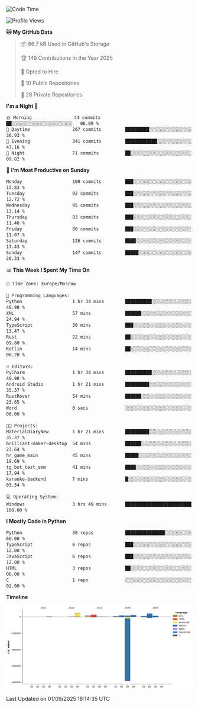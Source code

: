 <!--START_SECTION:waka-->
![Code Time](http://img.shields.io/badge/Code%20Time-810%20hrs%2010%20mins-blue)

![Profile Views](http://img.shields.io/badge/Profile%20Views-1-blue)

**🐱 My GitHub Data** 

> 📦 66.7 kB Used in GitHub's Storage 
 > 
> 🏆 149 Contributions in the Year 2025
 > 
> 💼 Opted to Hire
 > 
> 📜 10 Public Repositories 
 > 
> 🔑 28 Private Repositories 
 > 
**I'm a Night 🦉** 

```text
🌞 Morning                44 commits          ██░░░░░░░░░░░░░░░░░░░░░░░   06.09 % 
🌆 Daytime                267 commits         █████████░░░░░░░░░░░░░░░░   36.93 % 
🌃 Evening                341 commits         ████████████░░░░░░░░░░░░░   47.16 % 
🌙 Night                  71 commits          ██░░░░░░░░░░░░░░░░░░░░░░░   09.82 % 
```
📅 **I'm Most Productive on Sunday** 

```text
Monday                   100 commits         ███░░░░░░░░░░░░░░░░░░░░░░   13.83 % 
Tuesday                  92 commits          ███░░░░░░░░░░░░░░░░░░░░░░   12.72 % 
Wednesday                95 commits          ███░░░░░░░░░░░░░░░░░░░░░░   13.14 % 
Thursday                 83 commits          ███░░░░░░░░░░░░░░░░░░░░░░   11.48 % 
Friday                   80 commits          ███░░░░░░░░░░░░░░░░░░░░░░   11.07 % 
Saturday                 126 commits         ████░░░░░░░░░░░░░░░░░░░░░   17.43 % 
Sunday                   147 commits         █████░░░░░░░░░░░░░░░░░░░░   20.33 % 
```


📊 **This Week I Spent My Time On** 

```text
🕑︎ Time Zone: Europe/Moscow

💬 Programming Languages: 
Python                   1 hr 34 mins        ██████████░░░░░░░░░░░░░░░   40.98 % 
XML                      57 mins             ██████░░░░░░░░░░░░░░░░░░░   24.94 % 
TypeScript               30 mins             ███░░░░░░░░░░░░░░░░░░░░░░   13.47 % 
Rust                     22 mins             ██░░░░░░░░░░░░░░░░░░░░░░░   09.80 % 
Kotlin                   14 mins             ██░░░░░░░░░░░░░░░░░░░░░░░   06.20 % 

🔥 Editors: 
PyCharm                  1 hr 34 mins        ██████████░░░░░░░░░░░░░░░   40.98 % 
Android Studio           1 hr 21 mins        █████████░░░░░░░░░░░░░░░░   35.37 % 
RustRover                54 mins             ██████░░░░░░░░░░░░░░░░░░░   23.65 % 
Word                     0 secs              ░░░░░░░░░░░░░░░░░░░░░░░░░   00.00 % 

🐱‍💻 Projects: 
MaterialDiaryNew         1 hr 21 mins        █████████░░░░░░░░░░░░░░░░   35.37 % 
brilliant-maker-desktop  54 mins             ██████░░░░░░░░░░░░░░░░░░░   23.64 % 
hr_game_main             45 mins             █████░░░░░░░░░░░░░░░░░░░░   19.69 % 
tg_bot_test_smm          41 mins             ████░░░░░░░░░░░░░░░░░░░░░   17.94 % 
karaoke-backend          7 mins              █░░░░░░░░░░░░░░░░░░░░░░░░   03.34 % 

💻 Operating System: 
Windows                  3 hrs 49 mins       █████████████████████████   100.00 % 
```

**I Mostly Code in Python** 

```text
Python                   30 repos            ███████████████░░░░░░░░░░   60.00 % 
TypeScript               6 repos             ███░░░░░░░░░░░░░░░░░░░░░░   12.00 % 
JavaScript               6 repos             ███░░░░░░░░░░░░░░░░░░░░░░   12.00 % 
HTML                     3 repos             ██░░░░░░░░░░░░░░░░░░░░░░░   06.00 % 
C                        1 repo              ░░░░░░░░░░░░░░░░░░░░░░░░░   02.00 % 
```



**Timeline**

![Lines of Code chart](https://raw.githubusercontent.com/adlemx/adlemx/main/assets/bar_graph.png)


 Last Updated on 01/09/2025 18:14:35 UTC
<!--END_SECTION:waka-->
